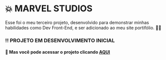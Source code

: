 ﻿# 💥 MARVEL STUDIOS

Esse foi o meu terceiro projeto, desenvolvido para demonstrar minhas habilidades como Dev Front-End, e ser adicionado ao meu site portifólio. 👩‍💻<br>

### ‼ PROJETO EM DESENVOLVIMENTO INICIAL
#### 📌  Mas você pode acessar o projeto clicando <a href= "https://studios-marvel.vercel.app/"> AQUI </a><br> 

